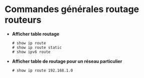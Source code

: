 # Commandes générales routage routeurs

* **Afficher table routage**
	```
	# show ip route
	# show ip route static
	# show ipv6 route
	```

* **Afficher table de routage pour un réseau particulier**
	```
	# show ip route 192.168.1.0
	```